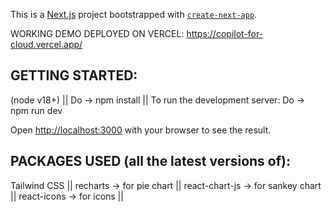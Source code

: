 This is a [Next.js](https://nextjs.org/) project bootstrapped with [`create-next-app`](https://github.com/vercel/next.js/tree/canary/packages/create-next-app).

WORKING DEMO DEPLOYED ON VERCEL: https://copilot-for-cloud.vercel.app/

## GETTING STARTED:
(node v18+) || 
Do -> npm install || 
To run the development server: 
Do -> npm run dev 

Open [http://localhost:3000](http://localhost:3000) with your browser to see the result.

## PACKAGES USED (all the latest versions of):
Tailwind CSS || 
recharts -> for pie chart || 
react-chart-js -> for sankey chart || 
react-icons -> for icons || 

